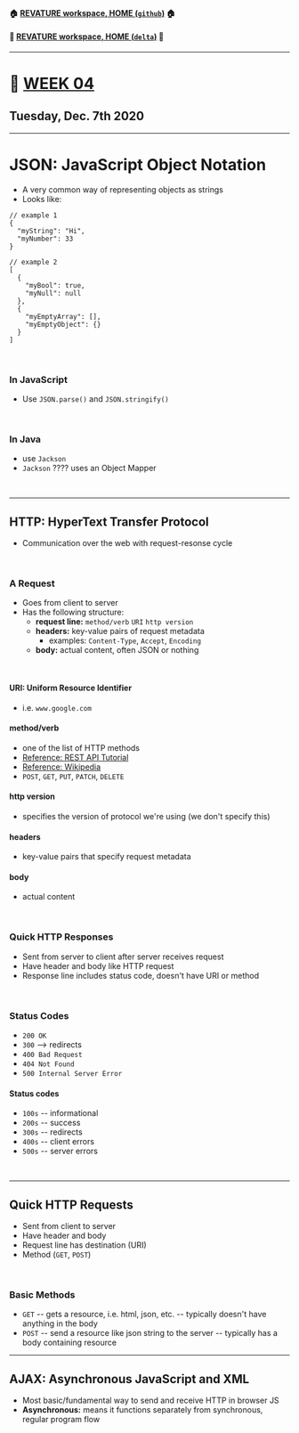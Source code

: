 #### :house: [REVATURE workspace, HOME (`github`)](https://github.com/joedonline/REVATURE__workspace)  :house:
#### :house_with_garden: [REVATURE workspace, HOME (`delta`)](https://github.com/deltachannel/REVATURE__workspace) :house_with_garden:
---
# :calendar: [WEEK 04](https://github.com/joedonline/REVATURE__workspace/tree/master/WEEK__04)
## Tuesday, Dec. 7th 2020

---
# JSON: JavaScript Object Notation
- A very common way of representing objects as strings
- Looks like:

```
// example 1
{
  "myString": "Hi",
  "myNumber": 33
}

// example 2
[
  {
    "myBool": true,
    "myNull": null
  },
  {
    "myEmptyArray": [],
    "myEmptyObject": {}
  }
]
```

<br>

### In JavaScript
- Use `JSON.parse()` and `JSON.stringify()`

<br>

### In Java
- use `Jackson`
- `Jackson` ???? uses an Object Mapper

<br>

---
## HTTP: HyperText Transfer Protocol
- Communication over the web with request-resonse cycle

<br>

### A Request
- Goes from client to server
- Has the following structure:
  * **request line:** `method/verb` `URI` `http version`
  * **headers:** key-value pairs of request metadata
    - examples: `Content-Type`, `Accept`, `Encoding`
  * **body:** actual content, often JSON or nothing

<br>

#### URI: Uniform Resource Identifier
- i.e. `www.google.com`

#### method/verb
- one of the list of HTTP methods
- [Reference: REST API Tutorial](https://www.restapitutorial.com/lessons/httpmethods.html)
- [Reference: Wikipedia](https://en.wikipedia.org/wiki/Hypertext_Transfer_Protocol)
- `POST`, `GET`, `PUT`, `PATCH`, `DELETE`

#### http version
- specifies the version of protocol we're using (we don't specify this)

#### headers
- key-value pairs that specify request metadata

#### body
- actual content

<br>

### Quick HTTP Responses
- Sent from server to client after server receives request
- Have header and body like HTTP request
- Response line includes status code, doesn't have URI or method

<br>

### Status Codes
- `200 OK`
- `300` --> redirects
- `400 Bad Request`
- `404 Not Found`
- `500 Internal Server Error` 

#### Status codes
- `100s` -- informational
- `200s` -- success
- `300s` -- redirects
- `400s` -- client errors
- `500s` -- server errors

<br>

---
## Quick HTTP Requests
- Sent from client to server
- Have header and body
- Request line has destination (URI)
- Method (`GET`, `POST`)

<br>

### Basic Methods
- `GET` -- gets a resource, i.e. html, json, etc. -- typically doesn't have anything in the body
- `POST` -- send a resource like json string to the server -- typically has a body containing resource

---
## AJAX: Asynchronous JavaScript and XML
- Most basic/fundamental way to send and receive HTTP in browser JS
- **Asynchronous:** means it functions separately from synchronous, regular program flow
